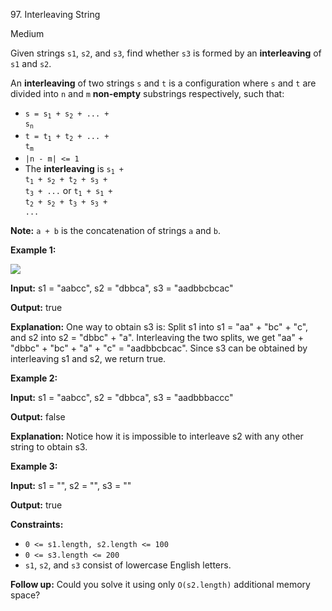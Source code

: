 97\. Interleaving String

Medium

Given strings `s1`, `s2`, and `s3`, find whether `s3` is formed by an **interleaving** of `s1` and `s2`.

An **interleaving** of two strings `s` and `t` is a configuration where `s` and `t` are divided into `n` and `m` **non-empty** substrings respectively, such that:

*   <code>s = s<sub>1</sub> + s<sub>2</sub> + ... + s<sub>n</sub></code>
*   <code>t = t<sub>1</sub> + t<sub>2</sub> + ... + t<sub>m</sub></code>
*   `|n - m| <= 1`
*   The **interleaving** is <code>s<sub>1</sub> + t<sub>1</sub> + s<sub>2</sub> + t<sub>2</sub> + s<sub>3</sub> + t<sub>3</sub> + ...</code> or <code>t<sub>1</sub> + s<sub>1</sub> + t<sub>2</sub> + s<sub>2</sub> + t<sub>3</sub> + s<sub>3</sub> + ...</code>

**Note:** `a + b` is the concatenation of strings `a` and `b`.

**Example 1:**

![](https://assets.leetcode.com/uploads/2020/09/02/interleave.jpg)

**Input:** s1 = "aabcc", s2 = "dbbca", s3 = "aadbbcbcac"

**Output:** true

**Explanation:** One way to obtain s3 is: Split s1 into s1 = "aa" + "bc" + "c", and s2 into s2 = "dbbc" + "a". Interleaving the two splits, we get "aa" + "dbbc" + "bc" + "a" + "c" = "aadbbcbcac". Since s3 can be obtained by interleaving s1 and s2, we return true.

**Example 2:**

**Input:** s1 = "aabcc", s2 = "dbbca", s3 = "aadbbbaccc"

**Output:** false

**Explanation:** Notice how it is impossible to interleave s2 with any other string to obtain s3.

**Example 3:**

**Input:** s1 = "", s2 = "", s3 = ""

**Output:** true

**Constraints:**

*   `0 <= s1.length, s2.length <= 100`
*   `0 <= s3.length <= 200`
*   `s1`, `s2`, and `s3` consist of lowercase English letters.

**Follow up:** Could you solve it using only `O(s2.length)` additional memory space?
